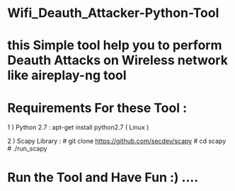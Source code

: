 # Wifi_Deauth_Attacker-Python-Tool

# this Simple tool help you to perform Deauth Attacks on Wireless network like aireplay-ng tool

# Requirements For these Tool : 
1 ) Python 2.7 :
    apt-get install python2.7 ( Linux )
    
2 ) Scapy Library : 
    # git clone https://github.com/secdev/scapy 
    # cd scapy 
    # ./run_scapy
    
    
# Run the Tool and Have Fun :)   ....    
    
